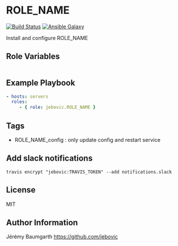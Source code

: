 ROLE_NAME
=========

[![Build Status](https://travis-ci.org/jebovic/ansible-ROLE_NAME.svg?branch=master)](https://travis-ci.org/jebovic/ansible-ROLE_NAME) [![Ansible Galaxy](https://img.shields.io/badge/galaxy-jebovic.ROLE_NAME-blue.svg?style=flat)](https://galaxy.ansible.com/jebovic/ROLE_NAME)

Install and configure ROLE_NAME

Role Variables
--------------

```yaml
```

Example Playbook
----------------

```yaml
- hosts: servers
  roles:
     - { role: jebovic.ROLE_NAME }
```

Tags
----

* ROLE_NAME_config : only update config and restart service

Add slack notifications
-----------------------

```
travis encrypt "jebovic:TRAVIS_TOKEN" --add notifications.slack
```

License
-------

MIT

Author Information
------------------

Jérémy Baumgarth https://github.com/jebovic
